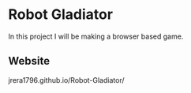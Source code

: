 # Robot Gladiator

In this project I will be making a browser based game.

## Website
jrera1796.github.io/Robot-Gladiator/

